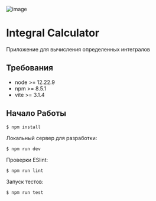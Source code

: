 ![image](https://user-images.githubusercontent.com/74490624/199269363-4e790d7b-b08f-4a33-a5ee-6fe06a73dc9b.png)

# Integral Calculator
Приложение для вычисления определенных интегралов


## Требования 
- node >= 12.22.9
- npm >= 8.5.1
- vite >= 3.1.4

## Начало Работы
``` 
$ npm install  
```
Локальный сервер для разработки:
``` 
$ npm run dev 
```
Проверки ESlint:
``` 
$ npm run lint 
```
Запуск тестов:
``` 
$ npm run test 
```
